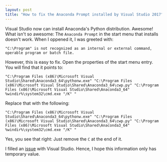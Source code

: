 ```yaml
---
layout: post
title: "How to fix the Anaconda Prompt installed by Visual Studio 2017"
---
```


Visual Studio now can install Anaconda's Python distribution. Awesome! What
isn't so awesome: The `Anaconda Prompt` in the start menu that installs doesn't
work. When I oppened it, I was greeted with:

```
"C:\Program" is not recognized as an internal or external command, operable program or batch file.
```

However, this is easy to fix. Open the properties of the start menu entry. You will find that it points to:

```
"C:\Program Files (x86)\Microsoft Visual Studio\Shared\Anaconda3_64\pythonw.exe" "C:\Program Files (x86)\Microsoft Visual Studio\Shared\Anaconda3_64\cwp.py" "C:\Program Files (x86)\Microsoft Visual Studio\Shared\Anaconda3_64" %windir%\system32\cmd.exe "/K" "
```

Replace that with the following:

```
"C:\Program Files (x86)\Microsoft Visual Studio\Shared\Anaconda3_64\pythonw.exe" "C:\Program Files (x86)\Microsoft Visual Studio\Shared\Anaconda3_64\cwp.py" "C:\Program Files (x86)\Microsoft Visual Studio\Shared\Anaconda3_64" %windir%\system32\cmd.exe "/K" "
```

Yes, you see that right: Just remove the `C` at the end of it.

I filled an [issue](https://developercommunity.visualstudio.com/content/problem/173198/anaconda-prompt-doesnt-work-after-installation.html) with Visual Studio. Hence, I hope this information only has temporary value.